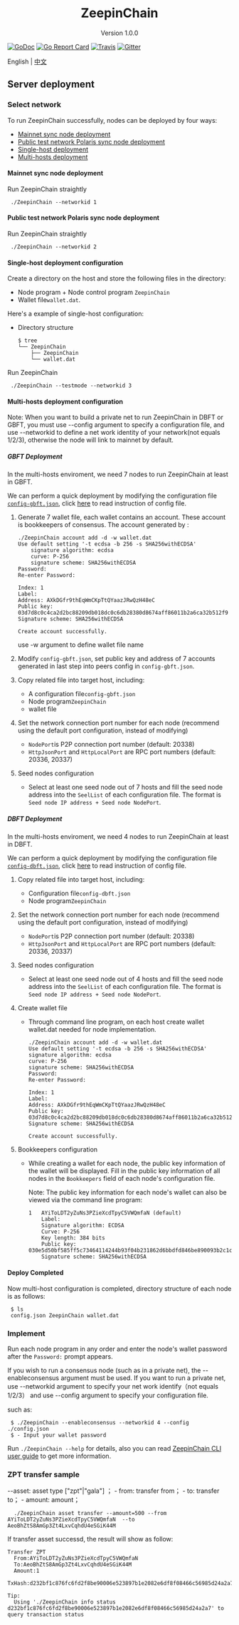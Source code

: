 
<h1 align="center">ZeepinChain </h1>
<p align="center" class="version">Version 1.0.0 </p>

[![GoDoc](https://godoc.org/github.com/zeepin/ZeepinChain?status.svg)](https://godoc.org/github.com/zeepin/ZeepinChain)
[![Go Report Card](https://goreportcard.com/badge/github.com/zeepin/ZeepinChain)](https://goreportcard.com/report/github.com/zeepin/ZeepinChain)
[![Travis](https://travis-ci.org/zeepin/ZeepinChain.svg?branch=master)](https://travis-ci.org/zeepin/ZeepinChain)
[![Gitter](https://badges.gitter.im/Join%20Chat.svg)](https://gitter.im/zeepin/ZeepinChain?utm_source=badge&utm_medium=badge&utm_campaign=pr-badge)

English | [中文](testnet_CN.md) 

## Server deployment
### Select network
To run ZeepinChain successfully,  nodes can be deployed by four ways:

- [Mainnet sync node deployment](#mainnet-sync-node-deployment)
- [Public test network Polaris sync node deployment](#public-test-network-polaris-sync-node-deployment)
- [Single-host deployment](#single-host-deployment-configuration)
- [Multi-hosts deployment](#multi-hosts-deployment-configuration)

#### Mainnet sync node deployment

Run ZeepinChain straightly

   ```
	./ZeepinChain --networkid 1
   ```

#### Public test network Polaris sync node deployment   
     
Run ZeepinChain straightly

   ```
	./ZeepinChain --networkid 2
   ```

#### Single-host deployment configuration

Create a directory on the host and store the following files in the directory:

- Node program + Node control program  `ZeepinChain`
- Wallet file`wallet.dat`.

Here's a example of single-host configuration:

- Directory structure
    ```shell
    $ tree
    └── ZeepinChain
        ├── ZeepinChain
        └── wallet.dat
    ```

Run ZeepinChain

   ```
	./ZeepinChain --testmode --networkid 3
   ```
#### Multi-hosts deployment configuration

Note: When you want to build a private net to run ZeepinChain in DBFT or GBFT, you must use --config argument to specify a configuration file, and
use --networkid to define a net work identity of your network(not equals 1/2/3), otherwise the node will link to mainnet by default.

##### GBFT Deployment

In the multi-hosts enviroment, we need 7 nodes to run ZeepinChain at least in GBFT.

We can perform a quick deployment by modifying the configuration file [`config-gbft.json`](config-gbft.json), click [here](config.md) to read 
instruction of config file.

1. Generate 7 wallet file, each wallet contains an account. These account is bookkeepers of consensus. The account generated by :
	```
	./ZeepinChain account add -d -w wallet.dat
	Use default setting '-t ecdsa -b 256 -s SHA256withECDSA' 
		signature algorithm: ecdsa 
		curve: P-256 
		signature scheme: SHA256withECDSA 
	Password:
	Re-enter Password:

	Index: 1
	Label: 
	Address: AXkDGfr9thEqWmCKpTtQYaazJRwQzH48eC
	Public key: 03d7d8c0c4ca2d2bc88209db018dc0c6db28380d8674aff86011b2a6ca32b512f9
	Signature scheme: SHA256withECDSA

	Create account successfully.
	```
    use -w argument to define wallet file name

2. Modify `config-gbft.json`, set public key and address of 7 accounts generated in last step into peers config in `config-gbft.json`.

3. Copy related file into target host, including:

   - A configuration file`config-gbft.json`
   - Node program`ZeepinChain`
   - wallet file
   
4. Set the network connection port number for each node (recommend using the default port configuration, instead of modifying)

   - `NodePort`is P2P connection port number (default: 20338)
   - `HttpJsonPort` and `HttpLocalPort` are RPC port numbers (default: 20336, 20337)

5. Seed nodes configuration

   - Select at least one seed node out of 7 hosts and fill the seed node address into the `SeelList` of each configuration file. The format is `Seed node IP address + Seed node NodePort`.

##### DBFT Deployment

In the multi-hosts enviroment, we need 4 nodes to run ZeepinChain at least in DBFT.

We can perform a quick deployment by modifying the configuration file [`config-dbft.json`](config-dbft.json), click [here](config.md) to read 
 instruction of config file.
1. Copy related file into target host, including:
  
     - Configuration file`config-dbft.json`
     - Node program`ZeepinChain`
     
2. Set the network connection port number for each node (recommend using the default port configuration, instead of modifying)

   - `NodePort`is P2P connection port number (default: 20338)
   - `HttpJsonPort` and `HttpLocalPort` are RPC port numbers (default: 20336, 20337)

3. Seed nodes configuration
   
      - Select at least one seed node out of 4 hosts and fill the seed node address into the `SeelList` of each configuration file. The format is `Seed node IP address + Seed node NodePort`.

4. Create wallet file

   - Through command line program, on each host create wallet wallet.dat needed for node implementation.
        ```
        ./ZeepinChain account add -d -w wallet.dat
        Use default setting '-t ecdsa -b 256 -s SHA256withECDSA' 
        signature algorithm: ecdsa 
        curve: P-256 
        signature scheme: SHA256withECDSA 
        Password:
        Re-enter Password:
            
        Index: 1
        Label: 
        Address: AXkDGfr9thEqWmCKpTtQYaazJRwQzH48eC
        Public key: 03d7d8c0c4ca2d2bc88209db018dc0c6db28380d8674aff86011b2a6ca32b512f9
        Signature scheme: SHA256withECDSA
            
        Create account successfully.
        ```

5. Bookkeepers configuration

   - While creating a wallet for each node, the public key information of the wallet will be displayed. Fill in the public key information of all nodes in the `Bookkeepers` field of each node's configuration file.

     Note: The public key information for each node's wallet can also be viewed via the command line program:

        ```
        1	AYiToLDT2yZuNs3PZieXcdTpyC5VWQmfaN (default)
        	Label: 
        	Signature algorithm: ECDSA
        	Curve: P-256
        	Key length: 384 bits
        	Public key: 030e5d50bf585ff5c73464114244b93f04b231862d6bbdfd846be890093b2c1c17
        	Signature scheme: SHA256withECDSA
        ```

#### Deploy Completed

Now multi-host configuration is completed, directory structure of each node is as follows:

   ```shell
	$ ls
	config.json ZeepinChain wallet.dat
   ```

### Implement

Run each node program in any order and enter the node's wallet password after the `Password:` prompt appears.
  
If you wish to run a consensus node (such as in a private net), the --enableconsensus argument must be used. If you want to run
a private net, use --networkid argument to specify your net work identify（not equals 1/2/3） and use --config argument to specify your configuration
file.

such as:
   ```
    $ ./ZeepinChain --enableconsensus --networkid 4 --config ./config.json
    $ - Input your wallet password
   ```

Run `./ZeepinChain --help` for details, also you can read [ZeepinChain CLI user guide](cli_user_guide.md) to get more information.

### ZPT transfer sample
--asset: asset type ["zpt"|"gala"] ； - from: transfer from； - to: transfer to； - amount: amount；
```shell
  ./ZeepinChain asset transfer --amount=500 --from  AYiToLDT2yZuNs3PZieXcdTpyC5VWQmfaN  --to AeoBhZtS8AmGp3Zt4LxvCqhdU4eSGiK44M
```
If transfer asset successd, the result will show as follow:
```
Transfer ZPT
  From:AYiToLDT2yZuNs3PZieXcdTpyC5VWQmfaN
  To:AeoBhZtS8AmGp3Zt4LxvCqhdU4eSGiK44M
  Amount:1
  TxHash:d232bf1c876fc6fd2f8be90006e523897b1e2082e6df8f08466c56985d24a2a7

Tip:
  Using './ZeepinChain info status d232bf1c876fc6fd2f8be90006e523897b1e2082e6df8f08466c56985d24a2a7' to query transaction status
```